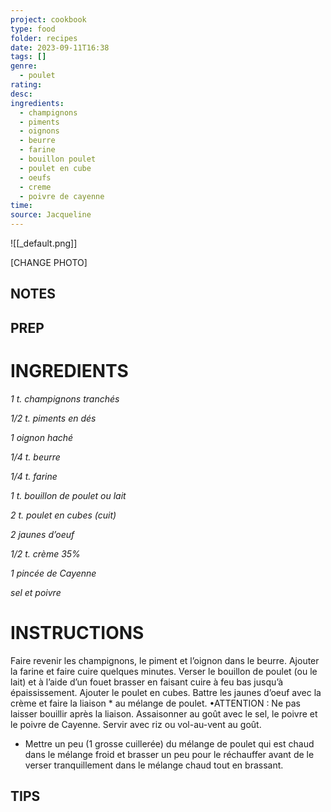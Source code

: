 ```yaml
---
project: cookbook
type: food
folder: recipes
date: 2023-09-11T16:38
tags: []
genre:
  - poulet
rating: 
desc: 
ingredients:
  - champignons
  - piments
  - oignons
  - beurre
  - farine
  - bouillon poulet
  - poulet en cube
  - oeufs
  - creme
  - poivre de cayenne
time: 
source: Jacqueline
---
```


![[_default.png]]

[CHANGE PHOTO]


## NOTES




## PREP


# INGREDIENTS

_1 t. champignons tranchés_

_1/2 t. piments en dés_

_1 oignon haché_

_1/4 t. beurre_

_1/4 t. farine_

_1 t. bouillon de poulet ou lait_

_2 t. poulet en cubes (cuit)_

_2 jaunes d’oeuf_

_1/2 t. crème 35%_

_1 pincée de Cayenne_

_sel et poivre_


# INSTRUCTIONS

Faire revenir les champignons, le piment et
l’oignon dans le beurre. Ajouter la farine et
faire cuire quelques minutes. Verser le bouillon
de poulet (ou le lait) et à l’aide d’un fouet
brasser en faisant cuire à feu bas jusqu’à épaississement.
Ajouter le poulet en cubes.
Battre les jaunes d’oeuf avec la crème et faire
la liaison * au mélange de poulet.
•ATTENTION : Ne pas laisser bouillir après la
liaison. Assaisonner au goût avec le sel, le
poivre et le poivre de Cayenne. Servir avec
riz ou vol-au-vent au goût.

* Mettre un peu (1 grosse cuillerée) du mélange
de poulet qui est chaud dans le mélange
froid et brasser un peu pour le réchauffer avant
de le verser tranquillement dans le mélange
chaud tout en brassant.



## TIPS



